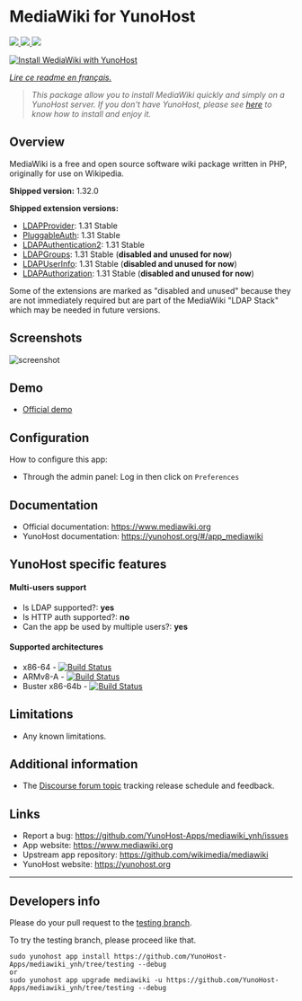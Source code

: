# MediaWiki for YunoHost

[
![](https://dash.yunohost.org/integration/mediawiki.svg)
![](https://ci-apps.yunohost.org/ci/badges/mediawiki.status.svg)
![](https://ci-apps.yunohost.org/ci/badges/mediawiki.maintain.svg)
](https://dash.yunohost.org/appci/app/mediawiki)

[![Install WediaWiki with YunoHost](https://install-app.yunohost.org/install-with-yunohost.png)](https://install-app.yunohost.org/?app=mediawiki)

*[Lire ce readme en français.](./README_fr.md)*

> *This package allow you to install MediaWiki quickly and simply on a YunoHost server.
> If you don't have YunoHost, please see [here](https://yunohost.org/#/install) to know how to install and enjoy it.*

## Overview

MediaWiki is a free and open source software wiki package written in PHP, originally for use on Wikipedia.

**Shipped version:** 1.32.0

**Shipped extension versions:**
  * [LDAPProvider](https://www.mediawiki.org/wiki/Extension:LDAPProvider): 1.31 Stable
  * [PluggableAuth](https://www.mediawiki.org/wiki/Extension:PluggableAuth): 1.31 Stable
  * [LDAPAuthentication2](https://www.mediawiki.org/wiki/Extension:LDAPAuthentication2): 1.31 Stable
  * [LDAPGroups](https://www.mediawiki.org/wiki/Extension:LDAPGroups): 1.31 Stable (**disabled and unused for now**)
  * [LDAPUserInfo](https://www.mediawiki.org/wiki/Extension:LDAPUserInfo): 1.31 Stable (**disabled and unused for now**)
  * [LDAPAuthorization](https://www.mediawiki.org/wiki/Extension:LDAPAuthorization): 1.31 Stable (**disabled and unused for now**)

Some of the extensions are marked as "disabled and unused" because they are not immediately required but are part of the MediaWiki "LDAP Stack" which may be needed in future versions.

## Screenshots

![screenshot](sources/images/screenshot.png)

## Demo

  * [Official demo](https://www.mediawiki.org/wiki/Project:Sandbox)

## Configuration

How to configure this app:

  * Through the admin panel: Log in then click on `Preferences`

## Documentation

  * Official documentation: https://www.mediawiki.org
  * YunoHost documentation: https://yunohost.org/#/app_mediawiki

## YunoHost specific features

#### Multi-users support

  * Is LDAP supported?: **yes**
  * Is HTTP auth supported?: **no**
  * Can the app be used by multiple users?: **yes**

#### Supported architectures

  * x86-64 - [![Build Status](https://ci-apps.yunohost.org/ci/logs/mediawiki%20%28Apps%29.svg)](https://ci-apps.yunohost.org/ci/apps/mediawiki/)
  * ARMv8-A - [![Build Status](https://ci-apps-arm.yunohost.org/ci/logs/mediawiki%20%28Apps%29.svg)](https://ci-apps-arm.yunohost.org/ci/apps/mediawiki/)
  * Buster x86-64b - [![Build Status](https://ci-buster.nohost.me/ci/logs/mediawiki%20%28Apps%29.svg)](https://ci-buster.nohost.me/ci/apps/mediawiki/)

## Limitations

  * Any known limitations.

## Additional information

  * The [Discourse forum topic](https://forum.yunohost.org/t/community-app-mediawiki-free-software-wiki-package-wikipedia/8588) tracking release schedule and feedback.

## Links

  * Report a bug: https://github.com/YunoHost-Apps/mediawiki_ynh/issues
  * App website: https://www.mediawiki.org
  * Upstream app repository: https://github.com/wikimedia/mediawiki
  * YunoHost website: https://yunohost.org

---

Developers info
----------------

Please do your pull request to the [testing branch](https://github.com/YunoHost-Apps/mediawiki_ynh/tree/testing).

To try the testing branch, please proceed like that.
```
sudo yunohost app install https://github.com/YunoHost-Apps/mediawiki_ynh/tree/testing --debug
or
sudo yunohost app upgrade mediawiki -u https://github.com/YunoHost-Apps/mediawiki_ynh/tree/testing --debug
```
